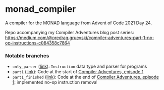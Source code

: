 # monad_compiler
A compiler for the MONAD language from Advent of Code 2021 Day 24.

Repo accompanying my Compiler Adventures blog post series: https://medium.com/@predrag.gruevski/compiler-adventures-part-1-no-op-instructions-c084358c7864

### Notable branches
- `only_parser` ([link](https://github.com/obi1kenobi/monad_compiler/tree/only_parser)): `Instruction` data type and parser for programs
- `part1` ([link](https://github.com/obi1kenobi/monad_compiler/tree/part1)): Code at the start of [Compiler Adventures, episode 1](https://medium.com/@predrag.gruevski/compiler-adventures-part-1-no-op-instructions-c084358c7864)
- `part1_finished` ([link](https://github.com/obi1kenobi/monad_compiler/tree/part1_finished)): Code at the end of [Compiler Adventures, episode 1](https://medium.com/@predrag.gruevski/compiler-adventures-part-1-no-op-instructions-c084358c7864): implemented no-op instruction removal
